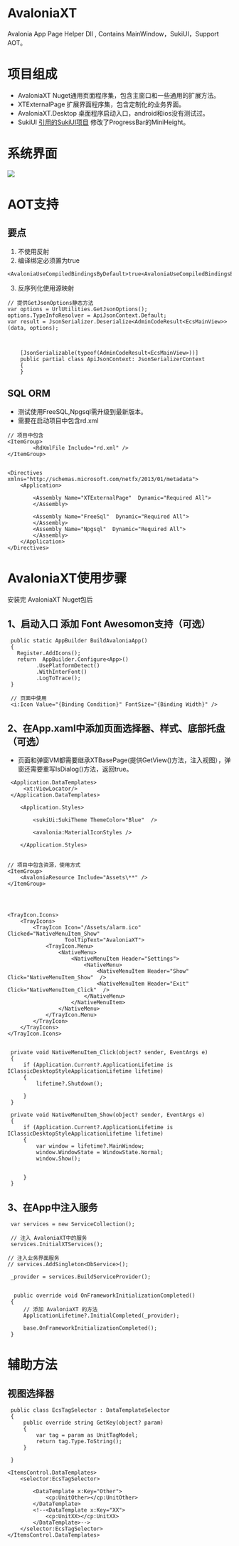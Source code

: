 # AvaloniaXT
Avalonia App Page Helper Dll , Contains MainWindow，SukiUI，Support AOT。

# 项目组成
- AvaloniaXT Nuget通用页面程序集，包含主窗口和一些通用的扩展方法。
- XTExternalPage 扩展界面程序集，包含定制化的业务界面。
- AvaloniaXT.Desktop 桌面程序启动入口，android和ios没有测试过。
- SukiUI [引用的SukiUI项目](https://github.com/kikipoulet/SukiUI) 修改了ProgressBar的MiniHeight。

# 系统界面
![](images/AvaloniaXT.png)


# AOT支持
## 要点
1. 不使用反射
2.  编译绑定必须置为true   
```
<AvaloniaUseCompiledBindingsByDefault>true<AvaloniaUseCompiledBindingsByDefault>
```
3. 反序列化使用源映射
```
// 提供GetJsonOptions静态方法
var options = UrlUtilities.GetJsonOptions();
options.TypeInfoResolver = ApiJsonContext.Default;
var result = JsonSerializer.Deserialize<AdminCodeResult<EcsMainView>>(data, options);



    [JsonSerializable(typeof(AdminCodeResult<EcsMainView>))]
    public partial class ApiJsonContext: JsonSerializerContext
    {
    }
```

## SQL ORM
- 测试使用FreeSQL,Npgsql需升级到最新版本。
- 需要在启动项目中包含rd.xml
```
// 项目中包含
<ItemGroup>
		<RdXmlFile Include="rd.xml" />
</ItemGroup>


<Directives xmlns="http://schemas.microsoft.com/netfx/2013/01/metadata">
	<Application>
		
		<Assembly Name="XTExternalPage"  Dynamic="Required All">
		</Assembly>

		<Assembly Name="FreeSql"  Dynamic="Required All">
		</Assembly>
		<Assembly Name="Npgsql"  Dynamic="Required All">
		</Assembly>
	</Application>
</Directives>
```

# AvaloniaXT使用步骤
安装完 AvaloniaXT Nuget包后
## 1、启动入口 添加 Font Awesomon支持（可选）
```
 public static AppBuilder BuildAvaloniaApp()
 {
   Register.AddIcons();
   return  AppBuilder.Configure<App>()
         .UsePlatformDetect()
         .WithInterFont()
         .LogToTrace();
 }

 // 页面中使用
 <i:Icon Value="{Binding Condition}" FontSize="{Binding Width}" />
```

##  2、在App.xaml中添加页面选择器、样式、底部托盘（可选）
- 页面和弹窗VM都需要继承XTBasePage(提供GetView()方法，注入视图），弹窗还需要重写IsDialog()方法，返回true。
```
 <Application.DataTemplates>
     <xt:ViewLocator/>
 </Application.DataTemplates>

    <Application.Styles>
			
		<sukiUi:SukiTheme ThemeColor="Blue"  />

		<avalonia:MaterialIconStyles />
    
    </Application.Styles>


// 项目中包含资源，使用方式
<ItemGroup>
	<AvaloniaResource Include="Assets\**" />
</ItemGroup>




<TrayIcon.Icons>
	<TrayIcons>
		<TrayIcon Icon="/Assets/alarm.ico" Clicked="NativeMenuItem_Show"
				  ToolTipText="AvaloniaXT">
			<TrayIcon.Menu>
				<NativeMenu>
					<NativeMenuItem Header="Settings">
						<NativeMenu>
							<NativeMenuItem Header="Show" Click="NativeMenuItem_Show"  />
							<NativeMenuItem Header="Exit" Click="NativeMenuItem_Click"  />							
						</NativeMenu>
					</NativeMenuItem>
				</NativeMenu>
			</TrayIcon.Menu>
		</TrayIcon>
	</TrayIcons>
</TrayIcon.Icons>


 private void NativeMenuItem_Click(object? sender, EventArgs e)
 {
     if (Application.Current?.ApplicationLifetime is IClassicDesktopStyleApplicationLifetime lifetime)
     {
         lifetime?.Shutdown();
         
     }
 }

 private void NativeMenuItem_Show(object? sender, EventArgs e)
 {
     if (Application.Current?.ApplicationLifetime is IClassicDesktopStyleApplicationLifetime lifetime)
     {
         var window = lifetime?.MainWindow;
         window.WindowState = WindowState.Normal;
         window.Show();


     }
 }
```
## 3、在App中注入服务
```
 var services = new ServiceCollection();

 // 注入 AvaloniaXT中的服务
 services.InitialXTServices();

// 注入业务界面服务
// services.AddSingleton<DbService>();

 _provider = services.BuildServiceProvider();


  public override void OnFrameworkInitializationCompleted()
 {
     // 添加 AvaloniaXT 的方法
     ApplicationLifetime?.InitialCompleted(_provider);

     base.OnFrameworkInitializationCompleted();
 }
```

# 辅助方法

## 视图选择器
```
 public class EcsTagSelector : DataTemplateSelector
 {
     public override string GetKey(object? param)
     {
         var tag = param as UnitTagModel;
         return tag.Type.ToString();
     }
     
 }

<ItemsControl.DataTemplates>
	<selector:EcsTagSelector>
		
		<DataTemplate x:Key="Other">
			<cp:UnitOther></cp:UnitOther>
		</DataTemplate>
		<!--<DataTemplate x:Key="XX">
			<cp:UnitXX></cp:UnitXX>
		</DataTemplate>-->
	</selector:EcsTagSelector>
</ItemsControl.DataTemplates>

```

